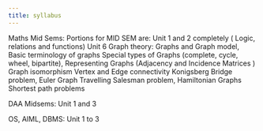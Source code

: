 ```yaml
---
title: syllabus
---
```


Maths Mid Sems:
Portions for MID SEM are:
Unit 1 and 2 completely ( Logic, relations and functions)
Unit 6 Graph theory:
Graphs and Graph model, Basic terminology of graphs 
Special types of Graphs (complete, cycle, wheel, bipartite),                                                  Representing Graphs (Adjacency and Incidence Matrices )                                                                                                                       Graph isomorphism
Vertex and Edge connectivity 
Konigsberg Bridge problem, 
Euler Graph
Travelling Salesman problem, Hamiltonian Graphs 
Shortest path problems

DAA Midsems:
Unit 1 and 3

OS, AIML, DBMS:
Unit 1 to 3



